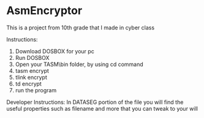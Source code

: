 # AsmEncryptor
This is a project from 10th grade that I made in cyber class

Instructions:
1. Download DOSBOX for your pc
2. Run DOSBOX
3. Open your TASM\bin folder, by using cd command
4. tasm encrypt
5. tlink encrypt
6. td encrypt
7. run the program

Developer Instructions:
In DATASEG portion of the file you will find the useful properties such as filename and more that you can tweak to your will
